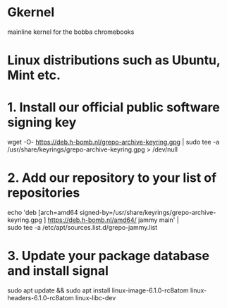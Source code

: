 # Gkernel


mainline kernel for the bobba chromebooks


# Linux distributions such as Ubuntu, Mint etc.

# 1. Install our official public software signing key
wget -O- https://deb.h-bomb.nl/grepo-archive-keyring.gpg | sudo tee -a /usr/share/keyrings/grepo-archive-keyring.gpg  > /dev/null

# 2. Add our repository to your list of repositories
echo 'deb [arch=amd64 signed-by=/usr/share/keyrings/grepo-archive-keyring.gpg ] https://deb.h-bomb.nl/amd64/ jammy main' |\
  sudo tee -a /etc/apt/sources.list.d/grepo-jammy.list

# 3. Update your package database and install signal
sudo apt update && sudo apt install linux-image-6.1.0-rc8atom linux-headers-6.1.0-rc8atom linux-libc-dev
